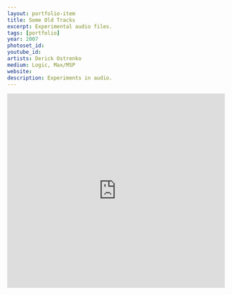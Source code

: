 ```yaml
---
layout: portfolio-item
title: Some Old Tracks
excerpt: Experimental audio files.
tags: [portfolio]
year: 2007
photoset_id:
youtube_id:
artists: Derick Ostrenko
medium: Logic, Max/MSP
website:
description: Experiments in audio. 
---
```


<iframe width="100%" height="450" scrolling="no" frameborder="no" src="https://w.soundcloud.com/player/?url=https%3A//api.soundcloud.com/playlists/249177688&amp;auto_play=false&amp;hide_related=false&amp;show_comments=true&amp;show_user=true&amp;show_reposts=false&amp;visual=true"></iframe>
